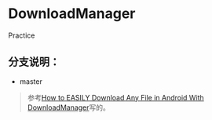 # DownloadManager
Practice

## 分支说明：
- master  
> 参考[How to EASILY Download Any File in Android With DownloadManager](https://www.youtube.com/watch?v=4t8EevQSYK4)写的。
